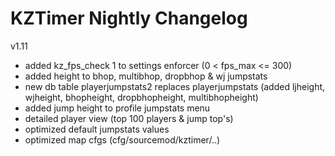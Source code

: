 KZTimer Nightly 
Changelog
=======

v1.11
- added kz_fps_check 1 to settings enforcer (0 < fps_max <= 300)
- added height to bhop, multibhop, dropbhop & wj jumpstats
- new db table playerjumpstats2 replaces playerjumpstats (added ljheight, wjheight, bhopheight, dropbhopheight, multibhopheight)
- added jump height to profile jumpstats menu
- detailed player view (top 100 players & jump top's)
- optimized default jumpstats values
- optimized map cfgs (cfg/sourcemod/kztimer/..)
